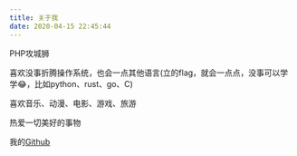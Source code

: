 ```yaml
---
title: 关于我
date: 2020-04-15 22:45:44
---
```


PHP攻城狮

喜欢没事折腾操作系统，也会一点其他语言(立的flag，就会一点点，没事可以学学😂，比如python、rust、go、C)

喜欢音乐、动漫、电影、游戏、旅游

热爱一切美好的事物

我的[Github](https://github.com/heropoo)
